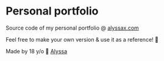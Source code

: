 # Personal portfolio

Source code of my personal portfolio @ [alyssax.com](https://alyssax.com)

Feel free to make your own version & use it as a reference! 💜

Made by 18 y/o 👩 [Alyssa](https://alyssax.com)
